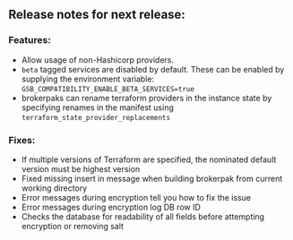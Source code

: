 ## Release notes for next release:

### Features:
- Allow usage of non-Hashicorp providers.
- `beta` tagged services are disabled by default. These can be enabled by supplying the environment variable: `GSB_COMPATIBILITY_ENABLE_BETA_SERVICES=true`
- brokerpaks can rename terraform providers in the instance state by specifying renames in the manifest using `terraform_state_provider_replacements`

### Fixes:
- If multiple versions of Terraform are specified, the nominated default version must be highest version
- Fixed missing insert in message when building brokerpak from current working directory
- Error messages during encryption tell you how to fix the issue
- Error messages during encryption log DB row ID
- Checks the database for readability of all fields before attempting encryption or removing salt

